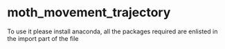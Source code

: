 # moth_movement_trajectory

To use it please install anaconda, all the packages required are enlisted in the import part of the file
